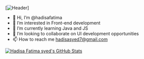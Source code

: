 [![Header](https://github.com/hadisafatima/header-image/raw/main/https://encrypted-tbn0.gstatic.com/images?q=tbn:ANd9GcScEti9GfwM9zHFQny17NA76h61xTBbd4Kk7nyc9ete6tRogLVXqQeE9mEMtnVsMzSmaIQ&usqp=CAU)]

- 👋 Hi, I’m @hadisafatima 
- 👀 I’m interested in Front-end development 
- 🌱 I’m currently learning Java and JS 
- 💞️ I’m looking to collaborate on UI development opportunities 
- 📫 How to reach me hadisasyed7@gmail.com

[![Hadisa Fatima syed's GitHub Stats](https://github-readme-stats.vercel.app/api?username=hadisafatima&show_icons=true&theme=radical)](https://github.com/anuraghazra/github-readme-stats)


<!---
hadisafatima/hadisafatima is a ✨ special ✨ repository because its `README.md` (this file) appears on your GitHub profile.
You can click the Preview link to take a look at your changes.
--->
